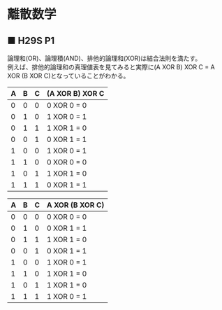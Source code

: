 # 離散数学
## ■ H29S P1
論理和(OR)、論理積(AND)、排他的論理和(XOR)は結合法則を満たす。  
例えば、排他的論理和の真理値表を見てみると実際に(A XOR B) XOR C = A XOR (B XOR C)となっていることがわかる。

|A|B|C|(A XOR B) XOR C|
|:---|:---|:---|:---|
|0|0|0|0 XOR 0 = 0|
|0|1|0|1 XOR 0 = 1|
|0|1|1|1 XOR 1 = 0|
|0|0|1|0 XOR 1 = 1|
|1|0|0|1 XOR 0 = 1|
|1|1|0|0 XOR 0 = 0|
|1|0|1|1 XOR 1 = 0|
|1|1|1|0 XOR 1 = 1|

|A|B|C|A XOR (B XOR C)|
|:---|:---|:---|:---|
|0|0|0|0 XOR 0 = 0|
|0|1|0|0 XOR 1 = 1|
|0|1|1|1 XOR 1 = 0|
|0|0|1|0 XOR 1 = 1|
|1|0|0|1 XOR 0 = 1|
|1|1|0|1 XOR 1 = 0|
|1|0|1|1 XOR 1 = 0|
|1|1|1|1 XOR 0 = 1|
